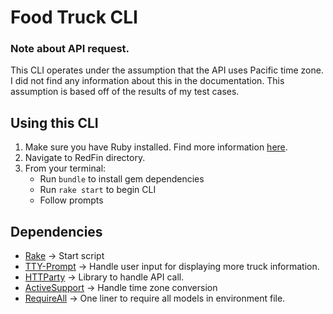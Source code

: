 # Food Truck CLI

### Note about API request.
This CLI operates under the assumption that the API uses Pacific time zone. I did not find any information about this in the documentation. This assumption is based off of the results of my test cases. 

## Using this CLI
1. Make sure you have Ruby installed. Find more information [here](https://www.ruby-lang.org/en/documentation/installation/).
2. Navigate to RedFin directory.
3. From your terminal:
    - Run `bundle` to install gem dependencies
    - Run `rake start` to begin CLI
    - Follow prompts

## Dependencies
- [Rake](https://github.com/ruby/rake) -> Start script
- [TTY-Prompt](https://github.com/piotrmurach/tty-prompt) -> Handle user input for displaying more truck information.
- [HTTParty](https://github.com/jnunemaker/httparty) -> Library to handle API call.
- [ActiveSupport](https://github.com/rails/rails/tree/master/activesupport) -> Handle time zone conversion
- [RequireAll](https://github.com/jarmo/require_all) -> One liner to require all models in environment file.